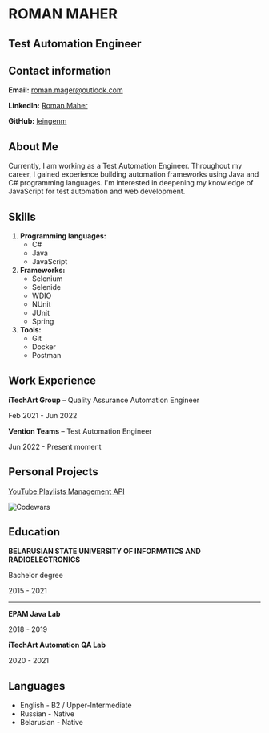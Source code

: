 # ROMAN MAHER

## Test Automation Engineer

<!-- Add photo -->

## Contact information

**Email:** <roman.mager@outlook.com>

**LinkedIn:** [Roman Maher](https://www.linkedin.com/in/roman-maher/)

**GitHub:** [leingenm](https://github.com/leingenm)

## About Me

Currently, I am working as a Test Automation Engineer. Throughout my career, I gained experience building automation frameworks using Java and C# programming languages. I'm interested in deepening my knowledge of JavaScript for test automation and web development.

## Skills

1. **Programming languages:**
   * C#
   * Java
   * JavaScript
2. **Frameworks:**
   * Selenium
   * Selenide
   * WDIO
   * NUnit
   * JUnit
   * Spring
3. **Tools:**
   * Git
   * Docker
   * Postman

## Work Experience

**iTechArt Group** – Quality Assurance Automation Engineer

Feb 2021 - Jun 2022

**Vention Teams** – Test Automation Engineer

Jun 2022 - Present moment

## Personal Projects

[YouTube Playlists Management API](https://github.com/leingenm/ypm)

![Codewars](https://github.r2v.ch/codewars?user=Leingenm)

## Education

**BELARUSIAN STATE UNIVERSITY OF INFORMATICS AND RADIOELECTRONICS**

Bachelor degree

2015 - 2021

---

**EPAM Java Lab**

2018 - 2019

**iTechArt Automation QA Lab**

2020 - 2021

## Languages

* English - B2 / Upper-Intermediate
* Russian - Native
* Belarusian - Native
